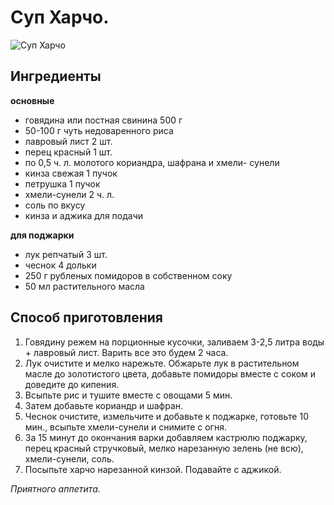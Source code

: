 # Суп Харчо.
![Суп Харчо](/images/Kulinar/Soup/sup-harcho.jpg 'Суп Харчо')

## Ингредиенты
**основные**

- говядина или постная свинина    500 г
- 50-100 г чуть недоваренного риса
- лавровый лист   2 шт.
- перец красный   1 шт.
- по 0,5 ч. л. молотого кориандра, шафрана и хмели- сунели
- кинза свежая    1 пучок
- петрушка    1 пучок
- хмели-сунели    2 ч. л.
- соль    по вкусу
- кинза и аджика для подачи

**для поджарки**

- лук репчатый    3 шт.
- чеснок  4 дольки
- 250 г рубленых помидоров в собственном соку
- 50 мл растительного масла

## Способ приготовления
1. Говядину режем на порционные кусочки, заливаем 3-2,5 литра воды + лавровый лист.  Варить все это будем 2 часа.
1. Лук очистите и мелко нарежьте. Обжарьте лук в растительном масле до золотистого цвета, добавьте помидоры вместе с соком и доведите до кипения.
2. Всыпьте рис и тушите вместе с овощами 5 мин.
3. Затем добавьте кориандр и шафран.
4. Чеснок очистите, измельчите и добавьте к поджарке, готовьте 10 мин., всыпьте хмели-сунели и снимите с огня.
5. За 15 минут до окончания варки добавляем кастрюлю поджарку, перец красный стручковый, мелко нарезанную зелень (не всю), хмели-сунели, соль.
6. Посыпьте харчо нарезанной кинзой. Подавайте с аджикой.

*Приятного аппетита.*
